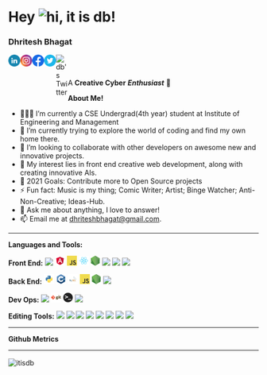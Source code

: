 <h1 title="hehehe"> Hey <img src='https://media.tenor.com/images/b617c36f9db276d3146e974b8ff64f4c/tenor.gif' alt='hi' width=25px/>, it is db!</h1>
<h3 title="hehe"> Dhritesh Bhagat</h3>

<a href="https://www.linkedin.com/in/dhritesh-bhagat-8b1052165/">
  <img align="left" alt="db's LinkedIn" width="24px" src="iconfinder_linkedin_circle_294706.png" />
</a>
<a href="https://www.instagram.com/i.art.db/">
  <img align="left" alt="db's Instagram" width="24px" src="iconfinder_instagram_1632517.png" />
</a>
<a href="https://www.facebook.com/dhritesh.bhagat">
  <img align="left" alt="db's Facebook" width="24px" src="iconfinder_social-facebook-2019-circle_4696483.png" />
</a>
<a href="https://twitter.com/it_is_Bhagat">
  <img align="left" alt="db's Twitter" width="24px" src="iconfinder_twitter_circle_294709.png" />
</a>
<a href="https://leetcode.com/itisdb/">
  <img align="left" alt="db's Twitter" width="24px" src="https://upload.wikimedia.org/wikipedia/commons/thumb/a/ab/LeetCode_logo_white_no_text.svg/1200px-LeetCode_logo_white_no_text.svg.png" />
</a>
<br />
<br />

A **Creative Cyber** ***Enthusiast*** 🚀
   
**About Me!**

- 👨🏽‍💻 I’m currently a CSE Undergrad(4th year) student at Institute of Engineering and Management
- 🌱 I’m currently trying to explore the world of coding and find my own home there.
- 👯 I’m looking to collaborate with other developers on awesome new and innovative projects.
- 🤔 My interest lies in front end creative web development, along with creating innovative AIs.
- 🥅 2021 Goals: Contribute more to Open Source projects
- ⚡ Fun fact: Music is my thing; Comic Writer; Artist; Binge Watcher; Anti-Non-Creative; Ideas-Hub.
- 💬 Ask me about anything, I love to answer!
- 📫 Email me at [dhriteshbhagat@gmail.com](mailto:dhriteshbhagat@gmail.com).

** **

**Languages and Tools:**  

**Front End:**
<code><img height="20" src="https://upload.wikimedia.org/wikipedia/commons/thumb/9/95/Vue.js_Logo_2.svg/1184px-Vue.js_Logo_2.svg.png"></code>
<code><img height="20" src="angular.png"></code>
<code><img height="20" src="https://raw.githubusercontent.com/github/explore/80688e429a7d4ef2fca1e82350fe8e3517d3494d/topics/javascript/javascript.png"></code>
<code><img height="20" src="https://raw.githubusercontent.com/github/explore/80688e429a7d4ef2fca1e82350fe8e3517d3494d/topics/react/react.png"></code>
<code><img height="20" src="https://raw.githubusercontent.com/github/explore/80688e429a7d4ef2fca1e82350fe8e3517d3494d/topics/nodejs/nodejs.png"></code>
<code><img height="20" src="https://profilinator.rishav.dev/skills-assets/bootstrap-plain.svg"></code>
<code><img height="20" src="https://profilinator.rishav.dev/skills-assets/css3-original-wordmark.svg"></code>
<code><img height="20" src="https://profilinator.rishav.dev/skills-assets/html5-original-wordmark.svg"></code>

**Back End:**
<code><img height="20" src="https://raw.githubusercontent.com/github/explore/80688e429a7d4ef2fca1e82350fe8e3517d3494d/topics/python/python.png"></code>
<code><img height="20" src="https://raw.githubusercontent.com/github/explore/80688e429a7d4ef2fca1e82350fe8e3517d3494d/topics/cpp/cpp.png"></code>
<code><img height="20" src="https://raw.githubusercontent.com/github/explore/80688e429a7d4ef2fca1e82350fe8e3517d3494d/topics/mysql/mysql.png"></code>
<code><img height="20" src="https://raw.githubusercontent.com/github/explore/80688e429a7d4ef2fca1e82350fe8e3517d3494d/topics/javascript/javascript.png"></code>
<code><img height="20" src="https://raw.githubusercontent.com/github/explore/80688e429a7d4ef2fca1e82350fe8e3517d3494d/topics/nodejs/nodejs.png"></code>
<code><img height="20" src="https://profilinator.rishav.dev/skills-assets/firebase.png"></code>

**Dev Ops:**
<code><img height="20" src="https://profilinator.rishav.dev/skills-assets/google_cloud-icon.svg"></code>
<code><img height="20" src="https://raw.githubusercontent.com/github/explore/80688e429a7d4ef2fca1e82350fe8e3517d3494d/topics/git/git.png"></code>
<code><img height="20" src="https://raw.githubusercontent.com/github/explore/80688e429a7d4ef2fca1e82350fe8e3517d3494d/topics/terminal/terminal.png"></code>
<code><img height="20" src="https://profilinator.rishav.dev/skills-assets/firebase.png"></code>

**Editing Tools:**
<code><img height="20" src="https://profilinator.rishav.dev/skills-assets/adobepremierepro.png"></code>
<code><img height="20" src="https://profilinator.rishav.dev/skills-assets/aftereffects.png"></code>
<code><img height="20" src="https://profilinator.rishav.dev/skills-assets/lightroom.png"></code>
<code><img height="20" src="https://profilinator.rishav.dev/skills-assets/photoshop-plain.svg"></code>
<code><img height="20" src="https://upload.wikimedia.org/wikipedia/commons/thumb/0/0c/Blender_logo_no_text.svg/587px-Blender_logo_no_text.svg.png"></code>
<code><img height="20" src="https://unity3d.com/files/images/ogimg.jpg?1"></code>
<code><img height="20" src="https://cdn.iconscout.com/icon/free/png-512/unreal-engine-555438.png"></code>
<code><img height="20" src="https://upload.wikimedia.org/wikipedia/commons/thumb/d/da/Unreal_Engine_Logo.svg/1200px-Unreal_Engine_Logo.svg.png"></code>

** **
**Github Metrics**
** **
<img align="center" src="https://github-readme-streak-stats.herokuapp.com/?user=itisdb&count_private=true&theme=radical" alt="itisdb" />
